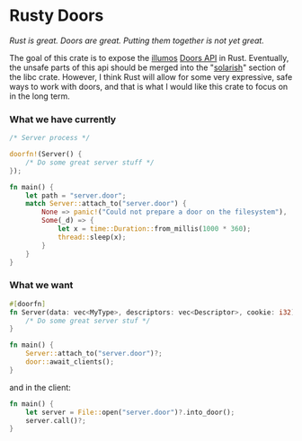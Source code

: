 # Rusty Doors
*Rust is great. Doors are great. Putting them together is not yet great.*

The goal of this crate is to expose the [illumos][1] [Doors API][2] in Rust. Eventually, the unsafe parts of this api should be merged into the "[solarish][3]" section of the libc crate. However, I think Rust will allow for some very expressive, safe ways to work with doors, and that is what I would like this crate to focus on in the long term.

### What we have currently
```rust
/* Server process */

doorfn!(Server() {
	/* Do some great server stuff */
});

fn main() {
	let path = "server.door";
	match Server::attach_to("server.door") {
		None => panic!("Could not prepare a door on the filesystem"),
		Some(_d) => {
			let x = time::Duration::from_millis(1000 * 360);
			thread::sleep(x);
		}
	}
}
```

### What we want
```rust
#[doorfn]
fn Server(data: vec<MyType>, descriptors: vec<Descriptor>, cookie: i32) {
	/* Do some great server stuf */
}

fn main() {
	Server::attach_to("server.door")?;
	door::await_clients(); 
}
```

and in the client:
```rust
fn main() {
	let server = File::open("server.door")?.into_door();
	server.call()?;
}
```

[1]: https://illumos.org/
[2]: https://github.com/robertdfrench/revolving-door
[3]: https://github.com/rust-lang/libc/tree/master/src/unix/solarish
